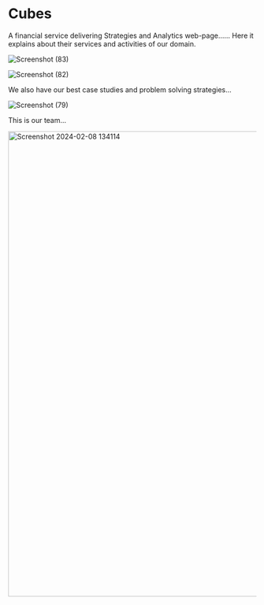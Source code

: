 # Cubes
A financial service delivering Strategies and Analytics web-page......
Here it explains about their services and activities of our domain.

![Screenshot (83)](https://github.com/UdayKiranReddyuk/Cubes/assets/112466237/94e0cf51-651a-49d8-9c69-c5ace2430d3c)


![Screenshot (82)](https://github.com/UdayKiranReddyuk/Cubes/assets/112466237/0ca04716-893d-4e8e-83c9-3c602cf806a7)

We also have our best case studies and problem solving strategies...

![Screenshot (79)](https://github.com/UdayKiranReddyuk/Cubes/assets/112466237/409dbea5-60ca-41a3-b196-11fa72e45d2d)

This is our team...

<img width="945" alt="Screenshot 2024-02-08 134114" src="https://github.com/UdayKiranReddyuk/Cubes/assets/112466237/f8258876-83cd-4cbb-8a76-7d1a14f22568">









